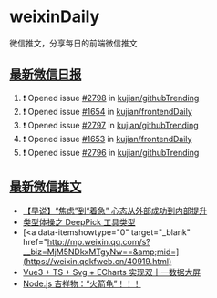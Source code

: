 # weixinDaily
微信推文，分享每日的前端微信推文

## [最新微信日报](https://github.com/kujian/weixinDaily/issues)

<!--START_SECTION:activity-->
1. ❗ Opened issue [#2798](https://github.com/kujian/githubTrending/issues/2798) in [kujian/githubTrending](https://github.com/kujian/githubTrending)
2. ❗ Opened issue [#1654](https://github.com/kujian/frontendDaily/issues/1654) in [kujian/frontendDaily](https://github.com/kujian/frontendDaily)
3. ❗ Opened issue [#2797](https://github.com/kujian/githubTrending/issues/2797) in [kujian/githubTrending](https://github.com/kujian/githubTrending)
4. ❗ Opened issue [#1653](https://github.com/kujian/frontendDaily/issues/1653) in [kujian/frontendDaily](https://github.com/kujian/frontendDaily)
5. ❗ Opened issue [#2796](https://github.com/kujian/githubTrending/issues/2796) in [kujian/githubTrending](https://github.com/kujian/githubTrending)
<!--END_SECTION:activity-->


## [最新微信推文](https://weixin.qdkfweb.cn/)

<!-- BLOG-POST-LIST:START -->
- [【早说】“焦虑”到“着急” 心态从外部成功到内部提升](https://weixin.qdkfweb.cn/40924.html)
- [类型体操之 DeepPick 工具类型](https://weixin.qdkfweb.cn/40925.html)
- [&lt;a data-itemshowtype=&quot;0&quot; target=&quot;_blank&quot; href=&quot;http://mp.weixin.qq.com/s?__biz=MjM5NDkxMTgyNw==&amp;mid=](https://weixin.qdkfweb.cn/40919.html)
- [Vue3 + TS + Svg + ECharts 实现双十一数据大屏](https://weixin.qdkfweb.cn/40909.html)
- [Node.js 吉祥物：“火箭龟”！！！](https://weixin.qdkfweb.cn/40910.html)
<!-- BLOG-POST-LIST:END -->